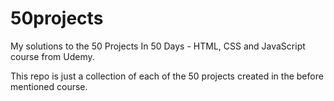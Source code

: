 # 50projects

My solutions to the 50 Projects In 50 Days - HTML, CSS and JavaScript course from Udemy.

This repo is just a collection of each of the 50 projects created in the before mentioned course.
